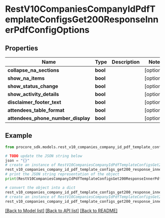 # RestV10CompaniesCompanyIdPdfTemplateConfigsGet200ResponseInnerPdfConfigOptions


## Properties

Name | Type | Description | Notes
------------ | ------------- | ------------- | -------------
**collapse_na_sections** | **bool** |  | [optional] 
**show_na_items** | **bool** |  | [optional] 
**show_status_change** | **bool** |  | [optional] 
**show_activity_details** | **bool** |  | [optional] 
**disclaimer_footer_text** | **bool** |  | [optional] 
**attendees_table_format** | **bool** |  | [optional] 
**attendees_phone_number_display** | **bool** |  | [optional] 

## Example

```python
from procore_sdk.models.rest_v10_companies_company_id_pdf_template_configs_get200_response_inner_pdf_config_options import RestV10CompaniesCompanyIdPdfTemplateConfigsGet200ResponseInnerPdfConfigOptions

# TODO update the JSON string below
json = "{}"
# create an instance of RestV10CompaniesCompanyIdPdfTemplateConfigsGet200ResponseInnerPdfConfigOptions from a JSON string
rest_v10_companies_company_id_pdf_template_configs_get200_response_inner_pdf_config_options_instance = RestV10CompaniesCompanyIdPdfTemplateConfigsGet200ResponseInnerPdfConfigOptions.from_json(json)
# print the JSON string representation of the object
print(RestV10CompaniesCompanyIdPdfTemplateConfigsGet200ResponseInnerPdfConfigOptions.to_json())

# convert the object into a dict
rest_v10_companies_company_id_pdf_template_configs_get200_response_inner_pdf_config_options_dict = rest_v10_companies_company_id_pdf_template_configs_get200_response_inner_pdf_config_options_instance.to_dict()
# create an instance of RestV10CompaniesCompanyIdPdfTemplateConfigsGet200ResponseInnerPdfConfigOptions from a dict
rest_v10_companies_company_id_pdf_template_configs_get200_response_inner_pdf_config_options_from_dict = RestV10CompaniesCompanyIdPdfTemplateConfigsGet200ResponseInnerPdfConfigOptions.from_dict(rest_v10_companies_company_id_pdf_template_configs_get200_response_inner_pdf_config_options_dict)
```
[[Back to Model list]](../README.md#documentation-for-models) [[Back to API list]](../README.md#documentation-for-api-endpoints) [[Back to README]](../README.md)


